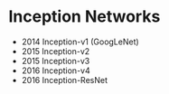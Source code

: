 # Inception Networks

* 2014 Inception-v1 (GoogLeNet)
* 2015 Inception-v2
* 2015 Inception-v3
* 2016 Inception-v4
* 2016 Inception-ResNet
